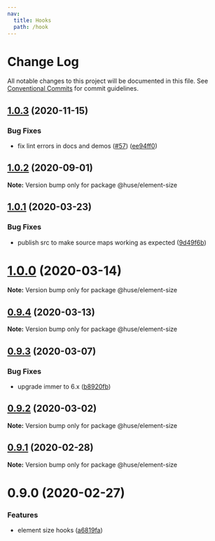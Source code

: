 ```yaml
---
nav:
  title: Hooks
  path: /hook
---
```


# Change Log

All notable changes to this project will be documented in this file.
See [Conventional Commits](https://conventionalcommits.org) for commit guidelines.

## [1.0.3](https://github.com/ecomfe/react-hooks/compare/@huse/element-size@1.0.1...@huse/element-size@1.0.3) (2020-11-15)


### Bug Fixes

* fix lint errors in docs and demos ([#57](https://github.com/ecomfe/react-hooks/issues/57)) ([ee94ff0](https://github.com/ecomfe/react-hooks/commit/ee94ff02bf09696374ca4250c496a4dec0cbe02a))





## [1.0.2](https://github.com/ecomfe/react-hooks/compare/@huse/element-size@1.0.1...@huse/element-size@1.0.2) (2020-09-01)

**Note:** Version bump only for package @huse/element-size





## [1.0.1](https://github.com/ecomfe/react-hooks/compare/@huse/element-size@0.9.3...@huse/element-size@1.0.1) (2020-03-23)


### Bug Fixes

* publish src to make source maps working as expected ([9d49f6b](https://github.com/ecomfe/react-hooks/commit/9d49f6b294a445c302f05da958c6e427e7eae669))





# [1.0.0](https://github.com/ecomfe/react-hooks/compare/@huse/element-size@0.9.3...@huse/element-size@1.0.0) (2020-03-14)

**Note:** Version bump only for package @huse/element-size





## [0.9.4](https://github.com/ecomfe/react-hooks/compare/@huse/element-size@0.9.3...@huse/element-size@0.9.4) (2020-03-13)

**Note:** Version bump only for package @huse/element-size





## [0.9.3](https://github.com/ecomfe/react-hooks/compare/@huse/element-size@0.9.2...@huse/element-size@0.9.3) (2020-03-07)


### Bug Fixes

* upgrade immer to 6.x ([b8920fb](https://github.com/ecomfe/react-hooks/commit/b8920fb67a14bd111b543efdcd58b67b8277ba46))





## [0.9.2](https://github.com/ecomfe/react-hooks/compare/@huse/element-size@0.9.1...@huse/element-size@0.9.2) (2020-03-02)

**Note:** Version bump only for package @huse/element-size





## [0.9.1](https://github.com/ecomfe/react-hooks/compare/@huse/element-size@0.9.0...@huse/element-size@0.9.1) (2020-02-28)

**Note:** Version bump only for package @huse/element-size





# 0.9.0 (2020-02-27)


### Features

* element size hooks ([a6819fa](https://github.com/ecomfe/react-hooks/commit/a6819fad16193b807b7478f5de697ed9b438e152))
